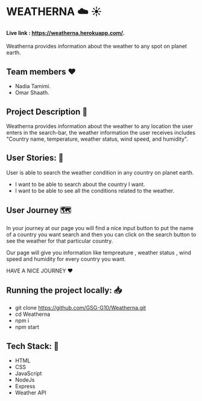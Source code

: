 #  WEATHERNA :cloud: :sunny:  
 
#### Live link : https://weatherna.herokuapp.com/.

Weatherna provides information about the weather to any spot on planet earth.

## Team members :heart: 
 * Nadia Tamimi.
 * Omar Shaath.

 ## Project Description :page_facing_up: 
 Weatherna provides information about the weather to any location the user enters in the search-bar, the weather information the user receives includes "Country name, temperature, weather status, wind speed, and humidity". 


## User Stories: :closed_book: 
User is able to search the weather condition in any country on planet earth.

 * I want to be able to search about the country I want.
 * I want to be able to see all the conditions related to the weather.


## User Journey :world_map: 

In your journey at our page you will find a nice input button to put the name of a country you want search and then you can click on the search button to see the weather for that particular country.

Our page will give you information like  tempreature , weather status , wind speed and humidity for every country you want.

HAVE A NICE JOURNEY :hearts: 

## Running the project locally: :inbox_tray: 

- git clone https://github.com/GSG-G10/Weatherna.git
- cd Weatherna
- npm i
- npm start


## Tech Stack: :page_with_curl: 

- HTML
- CSS
- JavaScript
- NodeJs
- Express
- Weather API